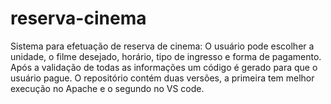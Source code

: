 # reserva-cinema
Sistema para efetuação de reserva de cinema: O usuário pode escolher a unidade, o filme desejado, horário, tipo de ingresso e forma de pagamento. 
Após a validação de todas as informações um código é gerado para que o usuário pague. 
O repositório contém duas versões, a primeira tem melhor execução no Apache e o segundo no VS code.
